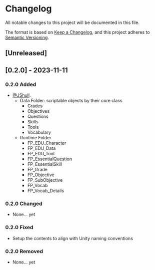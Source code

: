 # Changelog

All notable changes to this project will be documented in this file.

The format is based on [Keep a Changelog](https://keepachangelog.com/en/1.0.0/),
and this project adheres to [Semantic Versioning](https://semver.org/spec/v2.0.0.html).

## [Unreleased]

## [0.2.0] - 2023-11-11

### 0.2.0 Added

- [@JShull](https://github.com/jshull).
  - Data Folder: scriptable objects by their core class
    - Grades
    - Objectives
    - Questions
    - Skills
    - Tools
    - Vocabulary
  - Runtime Folder
    - FP_EDU_Character
    - FP_EDU_Data
    - FP_EDU_Tool
    - FP_EssentialQuestion
    - FP_EssentialSkill
    - FP_Grade
    - FP_Objective
    - FP_SubObjective
    - FP_Vocab
    - FP_Vocab_Details

### 0.2.0 Changed

- None... yet

### 0.2.0 Fixed

- Setup the contents to align with Unity naming conventions

### 0.2.0 Removed

- None... yet